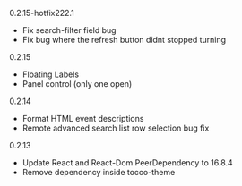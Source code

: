 0.2.15-hotfix222.1
- Fix search-filter field bug
- Fix bug where the refresh button didnt stopped turning 

0.2.15
- Floating Labels
- Panel control (only one open)

0.2.14
- Format HTML event descriptions
- Remote advanced search list row selection bug fix

0.2.13
- Update React and React-Dom PeerDependency to 16.8.4
- Remove dependency inside tocco-theme 
